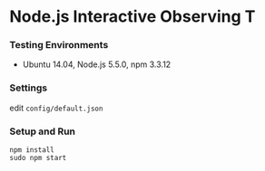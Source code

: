 # Node.js Interactive Observing T  #

### Testing Environments ###
* Ubuntu 14.04, Node.js 5.5.0, npm 3.3.12

### Settings ###
edit `config/default.json`

### Setup and Run ###
```
npm install
sudo npm start
```
